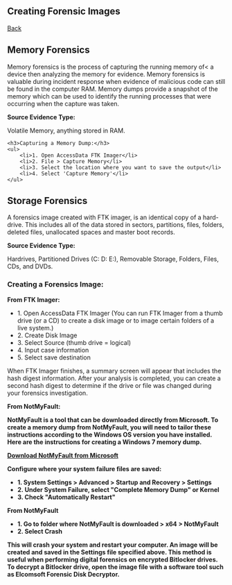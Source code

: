 <h2>Creating Forensic Images</h2>
<a href="forensics">Back</a>

<h2>Memory Forensics</h2>
<p>Memory forensics is the process of capturing the running memory of< a device then analyzing the memory for evidence. Memory forensics is valuable during incident response when evidence of malicious code can still be found in the computer RAM. Memory dumps provide a snapshot of the memory which can be used to identify the running processes that were occurring when the capture was taken.</p>
<div class="steps">
    <b>Source Evidence Type:</b>
    <p>Volatile Memory, anything stored in RAM.</p>

    <h3>Capturing a Memory Dump:</h3>
    <ul>
        <li>1. Open AccessData FTK Imager</li>
        <li>2. File > Capture Memory</li>
        <li>3. Select the location where you want to save the output</li>
        <li>4. Select 'Capture Memory'</li>
    </ul>
</div>
<h2>Storage Forensics</h2>
<p>A forensics image created with FTK imager, is an identical copy of a hard-drive. This includes all of the data stored in sectors, partitions, files, folders, deleted files, unallocated spaces and master boot records.</p>

<b>Source Evidence Type:</b>
<p>Hardrives, Partitioned Drives (C: D: E:), Removable Storage, Folders, Files, CDs, and DVDs.</p>

<h3>Creating a Forensics Image:</h3>
<b>From FTK Imager:</b>
<ul>
    <li>1. Open AccessData FTK Imager (You can run FTK Imager from a thumb drive (or a CD) to create a disk image or to image certain folders of a live system.)</li>
    <li>2. Create Disk Image</li>
    <li>3. Select Source (thumb drive = logical)</li>
    <li>4. Input case information</li>
    <li>5. Select save destination</li>
</ul>
<p>When FTK Imager finishes, a summary screen will appear that includes the hash digest information. After your analysis is completed, you can create a second hash digest to determine if the drive or file was changed during your forensics investigation.</p>

<b>From NotMyFault:<b>
<p>NotMyFault is a tool that can be downloaded directly from Microsoft. To create a memory dump from NotMyFault, you will need to tailor these instructions according to the Windows OS version you have installed. Here are the instructions for creating a Windows 7 memory dump.</p>

<p><a href="https://docs.microsoft.com/en-us/sysinternals/downloads/notmyfault" target="_blank">Download NotMyFault from Microsoft</a></p>

<p>Configure where your system failure files are saved:</p>
<ul>
    <li>1. System Settings > Advanced > Startup and Recovery > Settings</li>
    <li>2. Under System Failure, select "Complete Memory Dump" or Kernel</li>
    <li>3. Check "Automatically Restart"</li>
</ul>

<p>From NotMyFault</p>
<ul>
    <li>1. Go to folder where NotMyFault is downloaded > x64 > NotMyFault</li>
    <li>2. Select Crash</li>
</ul>

<p>This will crash your system and restart your computer. An image will be created and saved in the Settings file specified above. This method is useful when performing digital forensics on encrypted Bitlocker drives. To decrypt a Bitlocker drive, open the image file with a software tool such as Elcomsoft Forensic Disk Decryptor.</p>